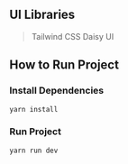 ## UI Libraries
> Tailwind CSS
> Daisy UI

## How to Run Project

### Install Dependencies

```
yarn install
```

### Run Project

```
yarn run dev
```


